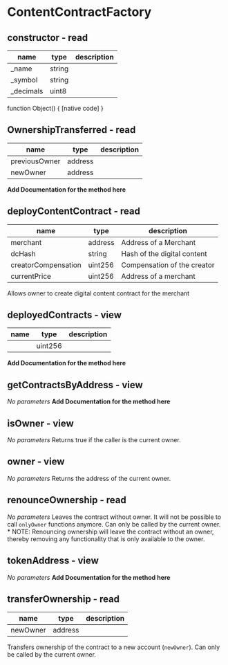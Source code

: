 # ContentContractFactory

## constructor - read

| name       | type   | description |
| ---------- | ------ | ----------- |
| \_name     | string |
| \_symbol   | string |
| \_decimals | uint8  |

function Object() { [native code] }

## OwnershipTransferred - read

| name          | type    | description |
| ------------- | ------- | ----------- |
| previousOwner | address |
| newOwner      | address |

**Add Documentation for the method here**

## deployContentContract - read

| name                | type    | description                 |
| ------------------- | ------- | --------------------------- |
| merchant            | address | Address of a Merchant       |
| dcHash              | string  | Hash of the digital content |
| creatorCompensation | uint256 | Compensation of the creator |
| currentPrice        | uint256 | Address of a merchant       |

Allows owner to create digital content contract for the merchant

## deployedContracts - view

| name | type    | description |
| ---- | ------- | ----------- |
|      | uint256 |

**Add Documentation for the method here**

## getContractsByAddress - view

_No parameters_
**Add Documentation for the method here**

## isOwner - view

_No parameters_
Returns true if the caller is the current owner.

## owner - view

_No parameters_
Returns the address of the current owner.

## renounceOwnership - read

_No parameters_
Leaves the contract without owner. It will not be possible to call `onlyOwner` functions anymore. Can only be called by the current owner. \* NOTE: Renouncing ownership will leave the contract without an owner, thereby removing any functionality that is only available to the owner.

## tokenAddress - view

_No parameters_
**Add Documentation for the method here**

## transferOwnership - read

| name     | type    | description |
| -------- | ------- | ----------- |
| newOwner | address |

Transfers ownership of the contract to a new account (`newOwner`). Can only be called by the current owner.
